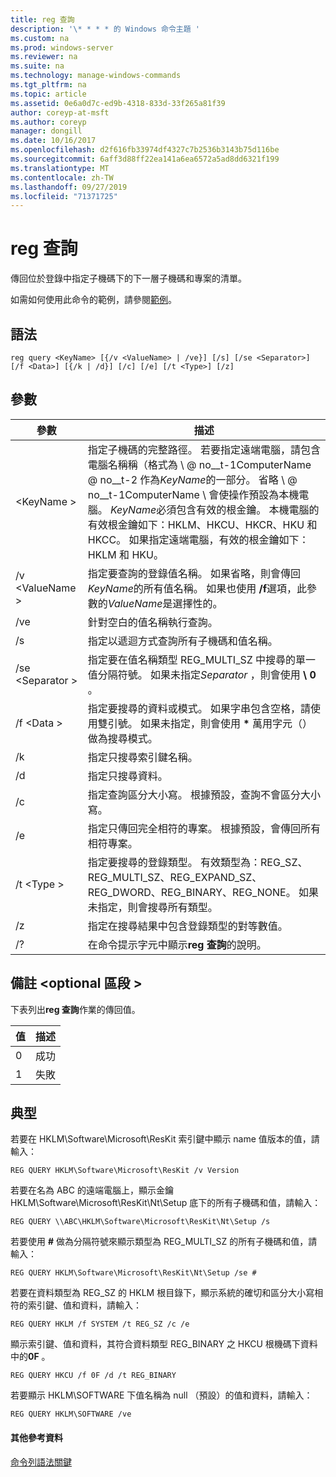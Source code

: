 ```yaml
---
title: reg 查詢
description: '\* * * * 的 Windows 命令主題 '
ms.custom: na
ms.prod: windows-server
ms.reviewer: na
ms.suite: na
ms.technology: manage-windows-commands
ms.tgt_pltfrm: na
ms.topic: article
ms.assetid: 0e6a0d7c-ed9b-4318-833d-33f265a81f39
author: coreyp-at-msft
ms.author: coreyp
manager: dongill
ms.date: 10/16/2017
ms.openlocfilehash: d2f616fb33974df4327c7b2536b3143b75d116be
ms.sourcegitcommit: 6aff3d88ff22ea141a6ea6572a5ad8dd6321f199
ms.translationtype: MT
ms.contentlocale: zh-TW
ms.lasthandoff: 09/27/2019
ms.locfileid: "71371725"
---
```

# <a name="reg-query"></a>reg 查詢



傳回位於登錄中指定子機碼下的下一層子機碼和專案的清單。

如需如何使用此命令的範例，請參閱[範例](#BKMK_examples)。

## <a name="syntax"></a>語法

```
reg query <KeyName> [{/v <ValueName> | /ve}] [/s] [/se <Separator>] [/f <Data>] [{/k | /d}] [/c] [/e] [/t <Type>] [/z]
```

## <a name="parameters"></a>參數

|參數|描述|
|---------|-----------|
|\<KeyName >|指定子機碼的完整路徑。 若要指定遠端電腦，請包含電腦名稱稱（格式為 \\ @ no__t-1ComputerName @ no__t-2 作為*KeyName*的一部分。 省略 \\ @ no__t-1ComputerName \ 會使操作預設為本機電腦。 *KeyName*必須包含有效的根金鑰。 本機電腦的有效根金鑰如下：HKLM、HKCU、HKCR、HKU 和 HKCC。 如果指定遠端電腦，有效的根金鑰如下：HKLM 和 HKU。|
|/v \<ValueName >|指定要查詢的登錄值名稱。 如果省略，則會傳回*KeyName*的所有值名稱。 如果也使用 **/f**選項，此參數的*ValueName*是選擇性的。|
|/ve|針對空白的值名稱執行查詢。|
|/s|指定以遞迴方式查詢所有子機碼和值名稱。|
|/se \<Separator >|指定要在值名稱類型 REG_MULTI_SZ 中搜尋的單一值分隔符號。 如果未指定*Separator* ，則會使用 **\ 0** 。|
|/f \<Data >|指定要搜尋的資料或模式。 如果字串包含空格，請使用雙引號。 如果未指定，則會使用 **&#42;** 萬用字元（）做為搜尋模式。|
|/k|指定只搜尋索引鍵名稱。|
|/d|指定只搜尋資料。|
|/c|指定查詢區分大小寫。 根據預設，查詢不會區分大小寫。|
|/e|指定只傳回完全相符的專案。 根據預設，會傳回所有相符專案。|
|/t \<Type >|指定要搜尋的登錄類型。 有效類型為：REG_SZ、REG_MULTI_SZ、REG_EXPAND_SZ、REG_DWORD、REG_BINARY、REG_NONE。 如果未指定，則會搜尋所有類型。|
|/z|指定在搜尋結果中包含登錄類型的對等數值。|
|/?|在命令提示字元中顯示**reg 查詢**的說明。|

## <a name="remarks-optional-section"></a>備註 \<optional 區段 >

下表列出**reg 查詢**作業的傳回值。

|值|描述|
|-----|-----------|
|0|成功|
|1|失敗|

## <a name="BKMK_examples"></a>典型

若要在 HKLM\Software\Microsoft\ResKit 索引鍵中顯示 name 值版本的值，請輸入：
```
REG QUERY HKLM\Software\Microsoft\ResKit /v Version
```
若要在名為 ABC 的遠端電腦上，顯示金鑰 HKLM\Software\Microsoft\ResKit\Nt\Setup 底下的所有子機碼和值，請輸入：
```
REG QUERY \\ABC\HKLM\Software\Microsoft\ResKit\Nt\Setup /s
```
若要使用 **#** 做為分隔符號來顯示類型為 REG_MULTI_SZ 的所有子機碼和值，請輸入：
```
REG QUERY HKLM\Software\Microsoft\ResKit\Nt\Setup /se #
```
若要在資料類型為 REG_SZ 的 HKLM 根目錄下，顯示系統的確切和區分大小寫相符的索引鍵、值和資料，請輸入：
```
REG QUERY HKLM /f SYSTEM /t REG_SZ /c /e
```
顯示索引鍵、值和資料，其符合資料類型 REG_BINARY 之 HKCU 根機碼下資料中的**0F** 。
```
REG QUERY HKCU /f 0F /d /t REG_BINARY
```
若要顯示 HKLM\SOFTWARE 下值名稱為 null （預設）的值和資料，請輸入：
```
REG QUERY HKLM\SOFTWARE /ve
```

#### <a name="additional-references"></a>其他參考資料

[命令列語法關鍵](command-line-syntax-key.md)
